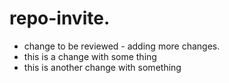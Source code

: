 # repo-invite.   

- change to be reviewed - adding more changes.  
- this is a change with some thing
- this is another change with something
